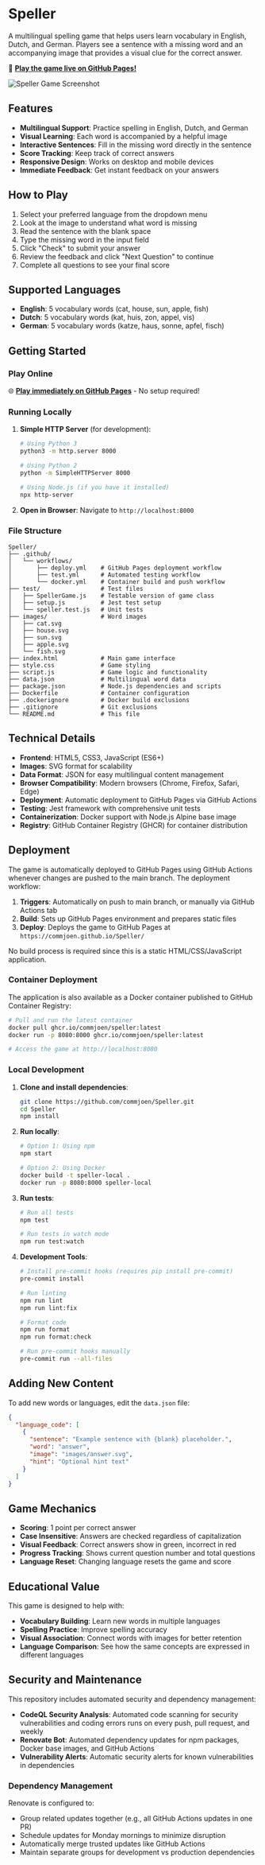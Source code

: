 # Speller

A multilingual spelling game that helps users learn vocabulary in English, Dutch, and German. Players see a sentence with a missing word and an accompanying image that provides a visual clue for the correct answer.

🚀 **[Play the game live on GitHub Pages!](https://commjoen.github.io/Speller/)**

![Speller Game Screenshot](https://github.com/user-attachments/assets/154b5bc0-62b4-41b4-80b5-69f688f7965a)

## Features

- **Multilingual Support**: Practice spelling in English, Dutch, and German
- **Visual Learning**: Each word is accompanied by a helpful image
- **Interactive Sentences**: Fill in the missing word directly in the sentence
- **Score Tracking**: Keep track of correct answers
- **Responsive Design**: Works on desktop and mobile devices
- **Immediate Feedback**: Get instant feedback on your answers

## How to Play

1. Select your preferred language from the dropdown menu
2. Look at the image to understand what word is missing
3. Read the sentence with the blank space
4. Type the missing word in the input field
5. Click "Check" to submit your answer
6. Review the feedback and click "Next Question" to continue
7. Complete all questions to see your final score

## Supported Languages

- **English**: 5 vocabulary words (cat, house, sun, apple, fish)
- **Dutch**: 5 vocabulary words (kat, huis, zon, appel, vis)
- **German**: 5 vocabulary words (katze, haus, sonne, apfel, fisch)

## Getting Started

### Play Online

🌐 **[Play immediately on GitHub Pages](https://commjoen.github.io/Speller/)** - No setup required!

### Running Locally

1. **Simple HTTP Server** (for development):
   ```bash
   # Using Python 3
   python3 -m http.server 8000
   
   # Using Python 2
   python -m SimpleHTTPServer 8000
   
   # Using Node.js (if you have it installed)
   npx http-server
   ```

2. **Open in Browser**: Navigate to `http://localhost:8000`

### File Structure

```
Speller/
├── .github/
│   └── workflows/
│       ├── deploy.yml    # GitHub Pages deployment workflow
│       ├── test.yml      # Automated testing workflow
│       └── docker.yml    # Container build and push workflow
├── test/                 # Test files
│   ├── SpellerGame.js    # Testable version of game class
│   ├── setup.js          # Jest test setup
│   └── speller.test.js   # Unit tests
├── images/               # Word images
│   ├── cat.svg
│   ├── house.svg
│   ├── sun.svg
│   ├── apple.svg
│   └── fish.svg
├── index.html            # Main game interface
├── style.css             # Game styling
├── script.js             # Game logic and functionality
├── data.json             # Multilingual word data
├── package.json          # Node.js dependencies and scripts
├── Dockerfile            # Container configuration
├── .dockerignore         # Docker build exclusions
├── .gitignore            # Git exclusions
└── README.md             # This file
```

## Technical Details

- **Frontend**: HTML5, CSS3, JavaScript (ES6+)
- **Images**: SVG format for scalability
- **Data Format**: JSON for easy multilingual content management
- **Browser Compatibility**: Modern browsers (Chrome, Firefox, Safari, Edge)
- **Deployment**: Automatic deployment to GitHub Pages via GitHub Actions
- **Testing**: Jest framework with comprehensive unit tests
- **Containerization**: Docker support with Node.js Alpine base image
- **Registry**: GitHub Container Registry (GHCR) for container distribution

## Deployment

The game is automatically deployed to GitHub Pages using GitHub Actions whenever changes are pushed to the main branch. The deployment workflow:

1. **Triggers**: Automatically on push to main branch, or manually via GitHub Actions tab
2. **Build**: Sets up GitHub Pages environment and prepares static files
3. **Deploy**: Deploys the game to GitHub Pages at `https://commjoen.github.io/Speller/`

No build process is required since this is a static HTML/CSS/JavaScript application.

### Container Deployment

The application is also available as a Docker container published to GitHub Container Registry:

```bash
# Pull and run the latest container
docker pull ghcr.io/commjoen/speller:latest
docker run -p 8080:8000 ghcr.io/commjoen/speller:latest

# Access the game at http://localhost:8080
```

### Local Development

1. **Clone and install dependencies**:
   ```bash
   git clone https://github.com/commjoen/Speller.git
   cd Speller
   npm install
   ```

2. **Run locally**:
   ```bash
   # Option 1: Using npm
   npm start
   
   # Option 2: Using Docker
   docker build -t speller-local .
   docker run -p 8080:8000 speller-local
   ```

3. **Run tests**:
   ```bash
   # Run all tests
   npm test
   
   # Run tests in watch mode
   npm run test:watch
   ```

4. **Development Tools**:
   ```bash
   # Install pre-commit hooks (requires pip install pre-commit)
   pre-commit install
   
   # Run linting
   npm run lint
   npm run lint:fix
   
   # Format code
   npm run format
   npm run format:check
   
   # Run pre-commit hooks manually
   pre-commit run --all-files
   ```

## Adding New Content

To add new words or languages, edit the `data.json` file:

```json
{
  "language_code": [
    {
      "sentence": "Example sentence with {blank} placeholder.",
      "word": "answer",
      "image": "images/answer.svg",
      "hint": "Optional hint text"
    }
  ]
}
```

## Game Mechanics

- **Scoring**: 1 point per correct answer
- **Case Insensitive**: Answers are checked regardless of capitalization
- **Visual Feedback**: Correct answers show in green, incorrect in red
- **Progress Tracking**: Shows current question number and total questions
- **Language Reset**: Changing language resets the game and score

## Educational Value

This game is designed to help with:
- **Vocabulary Building**: Learn new words in multiple languages
- **Spelling Practice**: Improve spelling accuracy
- **Visual Association**: Connect words with images for better retention
- **Language Comparison**: See how the same concepts are expressed in different languages

## Security and Maintenance

This repository includes automated security and dependency management:

- **CodeQL Security Analysis**: Automated code scanning for security vulnerabilities and coding errors runs on every push, pull request, and weekly
- **Renovate Bot**: Automated dependency updates for npm packages, Docker base images, and GitHub Actions
- **Vulnerability Alerts**: Automatic security alerts for known vulnerabilities in dependencies

### Dependency Management

Renovate is configured to:
- Group related updates together (e.g., all GitHub Actions updates in one PR)
- Schedule updates for Monday mornings to minimize disruption
- Automatically merge trusted updates like GitHub Actions
- Maintain separate groups for development vs production dependencies